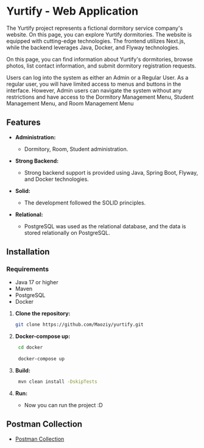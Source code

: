 # Yurtify - Web Application

The Yurtify project represents a fictional dormitory service company's website. On this page, you can explore Yurtify dormitories. The website is equipped with cutting-edge technologies. The frontend utilizes Next.js, while the backend leverages Java, Docker, and Flyway technologies.

On this page, you can find information about Yurtify's dormitories, browse photos, list contact information, and submit dormitory registration requests.

Users can log into the system as either an Admin or a Regular User. As a regular user, you will have limited access to menus and buttons in the interface. However, Admin users can navigate the system without any restrictions and have access to the Dormitory Management Menu, Student Management Menu, and Room Management Menu

## Features

- **Administration:**
    - Dormitory, Room, Student administration.

- **Strong Backend:**
  - Strong backend support is provided using Java, Spring Boot, Flyway, and Docker technologies.

- **Solid:**
    - The development followed the SOLID principles.

- **Relational:**
    - PostgreSQL was used as the relational database, and the data is stored relationally on PostgreSQL.

## Installation

### Requirements
- Java 17 or higher
- Maven
- PostgreSQL
- Docker

1. **Clone the repository:**

   ```bash
   git clone https://github.com/Maoziy/yurtify.git

2. **Docker-compose up:**

   ```bash
    cd docker
    
    docker-compose up

3. **Build:**

   ```bash
    mvn clean install -DskipTests

4. **Run:**

   - Now you can run the project  :D

## Postman Collection

- [Postman Collection](postman/YURTIFY.postman_collection.json)